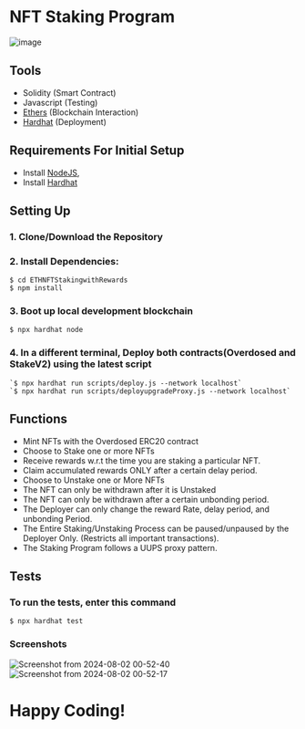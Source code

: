 # NFT Staking Program
![image](https://github.com/user-attachments/assets/3bec0d4b-cbe3-4720-a0a3-1105049c6c3c)

## Tools

- Solidity (Smart Contract)
- Javascript (Testing)
- [Ethers](https://docs.ethers.io/v6/) (Blockchain Interaction)
- [Hardhat](https://hardhat.org/) (Deployment)

## Requirements For Initial Setup
- Install [NodeJS](https://nodejs.org/en/),
- Install [Hardhat](https://hardhat.org/)

## Setting Up
### 1. Clone/Download the Repository

### 2. Install Dependencies:
```
$ cd ETHNFTStakingwithRewards
$ npm install
```
### 3. Boot up local development blockchain

`$ npx hardhat node`

### 4. In a different terminal, Deploy both contracts(Overdosed and StakeV2) using the latest script
```
`$ npx hardhat run scripts/deploy.js --network localhost`
`$ npx hardhat run scripts/deployupgradeProxy.js --network localhost`
```
## Functions
- Mint NFTs with the Overdosed ERC20 contract
- Choose to Stake one or more NFTs
- Receive rewards w.r.t the time you are staking a particular NFT.
- Claim  accumulated rewards ONLY after a certain delay period.
- Choose to Unstake one or More NFTs
- The NFT can only be withdrawn after it is Unstaked
- The NFT can only be withdrawn after a certain unbonding period.
- The Deployer can only change the reward Rate, delay period, and unbonding Period.
- The Entire Staking/Unstaking Process can be paused/unpaused by the Deployer Only. (Restricts all important transactions).
- The Staking Program follows a UUPS proxy pattern.

## Tests
### To run the tests, enter this command

`$ npx hardhat test`

### Screenshots 
![Screenshot from 2024-08-02 00-52-40](https://github.com/user-attachments/assets/293bb636-4d6c-497b-a082-89a6c46a7b96)
![Screenshot from 2024-08-02 00-52-17](https://github.com/user-attachments/assets/6bf519a3-e7b0-4143-8c6d-7828e424ee6e)
# Happy Coding!

